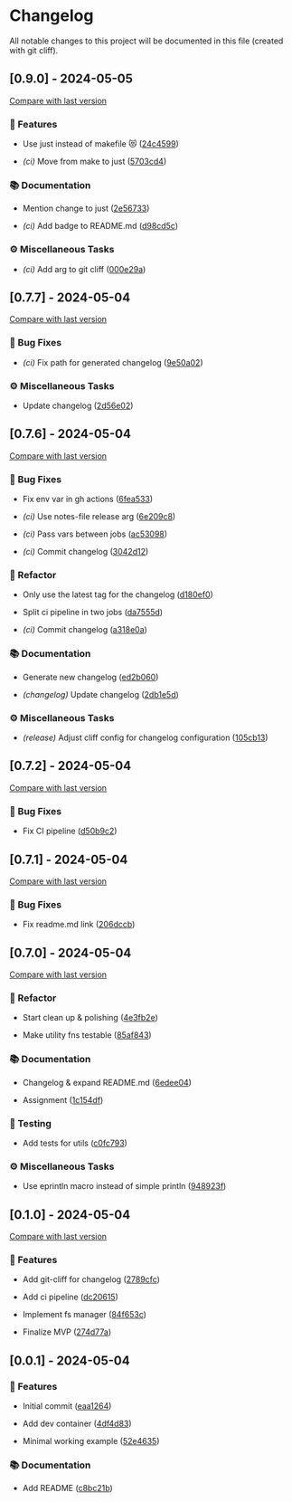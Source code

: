 # Changelog

All notable changes to this project will be documented in this file (created with git cliff).

## [0.9.0] - 2024-05-05

[Compare with last version](https://github.com/amasotti/rust-json-reader/compare/678c372f17f053115df5735a849eae9ae8c2dd5d..d98cd5c908c3fd1f07df1aca75cee56f6828f45d)
### 🚀 Features


- Use just instead of makefile 😻 ([24c4599](https://github.com/amasotti/rust-json-reader/commit/24c45994e5679c1b37aedba00a5c561d794fa21f))

- *(ci)* Move from make to just ([5703cd4](https://github.com/amasotti/rust-json-reader/commit/5703cd4358ba49b42d63a37923dfe3a19cb29ff5))

### 📚 Documentation


- Mention change to just ([2e56733](https://github.com/amasotti/rust-json-reader/commit/2e56733aaea3d5e8624f3c6a33602dadb8cfe054))

- *(ci)* Add badge to README.md ([d98cd5c](https://github.com/amasotti/rust-json-reader/commit/d98cd5c908c3fd1f07df1aca75cee56f6828f45d))

### ⚙️ Miscellaneous Tasks


- *(ci)* Add arg to git cliff ([000e29a](https://github.com/amasotti/rust-json-reader/commit/000e29acb846f9612df0f29a9ce55b4ebda9af12))

## [0.7.7] - 2024-05-04

[Compare with last version](https://github.com/amasotti/rust-json-reader/compare/a318e0a02fb6873a680712070ee5c503487a1f09..9e50a0295272b0ef76a1b7b9a83c15e8a202c293)
### 🐛 Bug Fixes


- *(ci)* Fix path for generated changelog ([9e50a02](https://github.com/amasotti/rust-json-reader/commit/9e50a0295272b0ef76a1b7b9a83c15e8a202c293))

### ⚙️ Miscellaneous Tasks


- Update changelog ([2d56e02](https://github.com/amasotti/rust-json-reader/commit/2d56e020bbf64167fd5a776cec8e7d4f31c9dda6))

## [0.7.6] - 2024-05-04

[Compare with last version](https://github.com/amasotti/rust-json-reader/compare/d50b9c27685258295fc7a5dd41dfdcdf0a979dab..a318e0a02fb6873a680712070ee5c503487a1f09)
### 🐛 Bug Fixes


- Fix env var in gh actions ([6fea533](https://github.com/amasotti/rust-json-reader/commit/6fea533089ff4db3ba59b7ab71b316d0a2fec954))

- *(ci)* Use notes-file release arg ([6e209c8](https://github.com/amasotti/rust-json-reader/commit/6e209c86c3bdb75f082772af49b28c11d934de28))

- *(ci)* Pass vars between jobs ([ac53098](https://github.com/amasotti/rust-json-reader/commit/ac53098a4064749f3b6a39c98cf7ffd15b99439e))

- *(ci)* Commit changelog ([3042d12](https://github.com/amasotti/rust-json-reader/commit/3042d1214e9e43ad577a7f097f84b01caa921270))

### 🚜 Refactor


- Only use the latest tag for the changelog ([d180ef0](https://github.com/amasotti/rust-json-reader/commit/d180ef0b0d4250fe16556d266e84d2338afa597e))

- Split ci pipeline in two jobs ([da7555d](https://github.com/amasotti/rust-json-reader/commit/da7555df512f02ac294d29949570111a00b7dd55))

- *(ci)* Commit changelog ([a318e0a](https://github.com/amasotti/rust-json-reader/commit/a318e0a02fb6873a680712070ee5c503487a1f09))

### 📚 Documentation


- Generate new changelog ([ed2b060](https://github.com/amasotti/rust-json-reader/commit/ed2b0603976a338a4b82614762ba3969458a8fb6))

- *(changelog)* Update changelog ([2db1e5d](https://github.com/amasotti/rust-json-reader/commit/2db1e5d7e695f05815e1da7381f597165897cb6f))

### ⚙️ Miscellaneous Tasks


- *(release)* Adjust cliff config for changelog configuration ([105cb13](https://github.com/amasotti/rust-json-reader/commit/105cb13fbe3b769b4bbc4f79ec8c0c77de3f8fae))

## [0.7.2] - 2024-05-04

[Compare with last version](https://github.com/amasotti/rust-json-reader/compare/206dccb63994fae6152bb71212931479c4ec5544..d50b9c27685258295fc7a5dd41dfdcdf0a979dab)
### 🐛 Bug Fixes


- Fix CI pipeline ([d50b9c2](https://github.com/amasotti/rust-json-reader/commit/d50b9c27685258295fc7a5dd41dfdcdf0a979dab))

## [0.7.1] - 2024-05-04

[Compare with last version](https://github.com/amasotti/rust-json-reader/compare/c0fc7936957f1d03b91fde7c9d4d876eab93c862..206dccb63994fae6152bb71212931479c4ec5544)
### 🐛 Bug Fixes


- Fix readme.md link ([206dccb](https://github.com/amasotti/rust-json-reader/commit/206dccb63994fae6152bb71212931479c4ec5544))

## [0.7.0] - 2024-05-04

[Compare with last version](https://github.com/amasotti/rust-json-reader/compare/274d77ad1ae6e85f6804b66dd75748102ec700ad..c0fc7936957f1d03b91fde7c9d4d876eab93c862)
### 🚜 Refactor


- Start clean up & polishing ([4e3fb2e](https://github.com/amasotti/rust-json-reader/commit/4e3fb2e16e279a527f0b2c5b5be4e2aa48359237))

- Make utility fns testable ([85af843](https://github.com/amasotti/rust-json-reader/commit/85af8439762343f74579721f6ad8a04b190c88d3))

### 📚 Documentation


- Changelog & expand README.md ([6edee04](https://github.com/amasotti/rust-json-reader/commit/6edee0466f2f5d0dace866ab537356f0f39b9675))

- Assignment ([1c154df](https://github.com/amasotti/rust-json-reader/commit/1c154dfeb8f2d50f0ee1fd29ec64484b0b4a954a))

### 🧪 Testing


- Add tests for utils ([c0fc793](https://github.com/amasotti/rust-json-reader/commit/c0fc7936957f1d03b91fde7c9d4d876eab93c862))

### ⚙️ Miscellaneous Tasks


- Use eprintln macro instead of simple println ([948923f](https://github.com/amasotti/rust-json-reader/commit/948923f335f8dfec420409ee242e8a1d9d862e3c))

## [0.1.0] - 2024-05-04

[Compare with last version](https://github.com/amasotti/rust-json-reader/compare/52e463593b003b6de2eb577c539eb5a83fca1ee4..274d77ad1ae6e85f6804b66dd75748102ec700ad)
### 🚀 Features


- Add git-cliff for changelog ([2789cfc](https://github.com/amasotti/rust-json-reader/commit/2789cfc15454cfbba04ce0b58c798ccf76edf340))

- Add ci pipeline ([dc20615](https://github.com/amasotti/rust-json-reader/commit/dc20615d0587844b7229147056f0b54fc6ceb1c5))

- Implement fs manager ([84f653c](https://github.com/amasotti/rust-json-reader/commit/84f653c9e774c407ae3cf1e95671d55ef5ce8970))

- Finalize MVP ([274d77a](https://github.com/amasotti/rust-json-reader/commit/274d77ad1ae6e85f6804b66dd75748102ec700ad))

## [0.0.1] - 2024-05-04

### 🚀 Features


- Initial commit ([eaa1264](https://github.com/amasotti/rust-json-reader/commit/eaa12649da28b2eb75d99c35ca9db0da2efa3685))

- Add dev container ([4df4d83](https://github.com/amasotti/rust-json-reader/commit/4df4d832f084216c4609dc9df42efbd83048eb1a))

- Minimal working example ([52e4635](https://github.com/amasotti/rust-json-reader/commit/52e463593b003b6de2eb577c539eb5a83fca1ee4))

### 📚 Documentation


- Add README ([c8bc21b](https://github.com/amasotti/rust-json-reader/commit/c8bc21be2ef198763e1b96fe4e86af1a23443691))

<!-- generated by git-cliff -->
